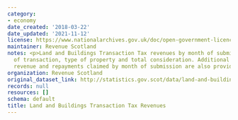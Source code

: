 ```yaml
---
category:
- economy
date_created: '2018-03-22'
date_updated: '2021-11-12'
license: https://www.nationalarchives.gov.uk/doc/open-government-licence/version/3/
maintainer: Revenue Scotland
notes: <p>Land and Buildings Transaction Tax revenues by month of submission, type
  of transaction, type of property and total consideration. Additional Dwelling Supplement
  revenue and repayments claimed by month of submission are also provided.</p>
organization: Revenue Scotland
original_dataset_link: http://statistics.gov.scot/data/land-and-buildings-transaction-tax-revenues
records: null
resources: []
schema: default
title: Land and Buildings Transaction Tax Revenues
---
```

